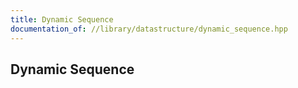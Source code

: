 ```yaml
---
title: Dynamic Sequence
documentation_of: //library/datastructure/dynamic_sequence.hpp
---
```

## Dynamic Sequence